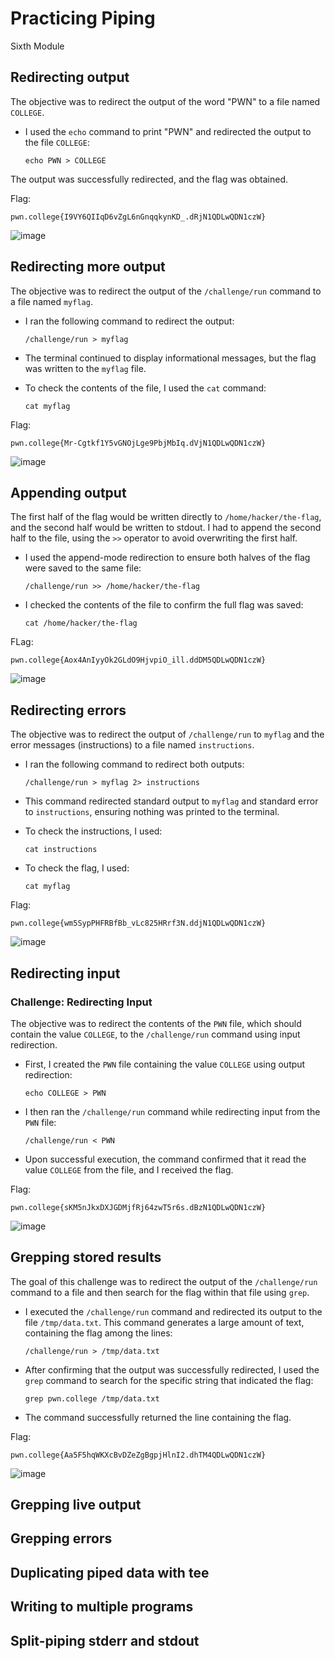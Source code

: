# Practicing Piping

Sixth Module

## Redirecting output

The objective was to redirect the output of the word "PWN" to a file named `COLLEGE`.

   - I used the `echo` command to print "PWN" and redirected the output to the file `COLLEGE`:

     ```
     echo PWN > COLLEGE
     ```
     
The output was successfully redirected, and the flag was obtained.

 Flag:
 
```
pwn.college{I9VY6QIIqD6vZgL6nGnqqkynKD_.dRjN1QDLwQDN1czW}
```

![image](https://github.com/user-attachments/assets/cd789a51-8744-486d-bd66-8244a60258a7)

## Redirecting more output

The objective was to redirect the output of the `/challenge/run` command to a file named `myflag`.

   - I ran the following command to redirect the output:
     ```
     /challenge/run > myflag
     ```
   - The terminal continued to display informational messages, but the flag was written to the `myflag` file.

   - To check the contents of the file, I used the `cat` command:
     ```
     cat myflag
     ```

Flag:
```
pwn.college{Mr-Cgtkf1Y5vGNOjLge9PbjMbIq.dVjN1QDLwQDN1czW}
```

![image](https://github.com/user-attachments/assets/38de52df-94f9-4a62-a7bc-f5106f428ebf)

## Appending output


The first half of the flag would be written directly to `/home/hacker/the-flag`, and the second half would be written to stdout. I had to append the second half to the file, using the `>>` operator to avoid overwriting the first half.

   - I used the append-mode redirection to ensure both halves of the flag were saved to the same file:
     
     ```
     /challenge/run >> /home/hacker/the-flag
     ```
     
   - I checked the contents of the file to confirm the full flag was saved:
     
     ```
     cat /home/hacker/the-flag
     ```
     
FLag:

```
pwn.college{Aox4AnIyyOk2GLdO9HjvpiO_ill.ddDM5QDLwQDN1czW}
```

![image](https://github.com/user-attachments/assets/a321ba7c-72c2-430e-8eed-652e61034369)

## Redirecting errors

The objective was to redirect the output of `/challenge/run` to `myflag` and the error messages (instructions) to a file named `instructions`.

   - I ran the following command to redirect both outputs:
     ```
     /challenge/run > myflag 2> instructions
     ```
   - This command redirected standard output to `myflag` and standard error to `instructions`, ensuring nothing was printed to the terminal.

   - To check the instructions, I used:
     ```
     cat instructions
     ```
   - To check the flag, I used:
     ```
     cat myflag
     ```
 Flag:
```
pwn.college{wm5SypPHFRBfBb_vLc825HRrf3N.ddjN1QDLwQDN1czW}
```

![image](https://github.com/user-attachments/assets/b606e58f-8e72-4709-a3ba-5b41412a8aa7)

## Redirecting input


### Challenge: Redirecting Input

The objective was to redirect the contents of the `PWN` file, which should contain the value `COLLEGE`, to the `/challenge/run` command using input redirection.

   - First, I created the `PWN` file containing the value `COLLEGE` using output redirection:
     ```
     echo COLLEGE > PWN
     ```

   - I then ran the `/challenge/run` command while redirecting input from the `PWN` file:
     ```
     /challenge/run < PWN
     ```

   - Upon successful execution, the command confirmed that it read the value `COLLEGE` from the file, and I received the flag.

 Flag:
```
pwn.college{sKM5nJkxDXJGDMjfRj64zwT5r6s.dBzN1QDLwQDN1czW}
```

![image](https://github.com/user-attachments/assets/81490563-6a69-4996-b3c5-009eb70dd6db)

## Grepping stored results

The goal of this challenge was to redirect the output of the `/challenge/run` command to a file and then search for the flag within that file using `grep`.

   - I executed the `/challenge/run` command and redirected its output to the file `/tmp/data.txt`. This command generates a large amount of text, containing the flag among the lines:
     ```
     /challenge/run > /tmp/data.txt
     ```

   - After confirming that the output was successfully redirected, I used the `grep` command to search for the specific string that indicated the flag:
     ```
     grep pwn.college /tmp/data.txt
     ```

   - The command successfully returned the line containing the flag.

 Flag:
```
pwn.college{Aa5F5hqWKXcBvDZeZgBgpjHlnI2.dhTM4QDLwQDN1czW}
```

![image](https://github.com/user-attachments/assets/76e8d44a-55b0-491e-b14f-81e358d9acbb)


## Grepping live output


## Grepping errors


## Duplicating piped data with tee


## Writing to multiple programs


## Split-piping stderr and stdout

